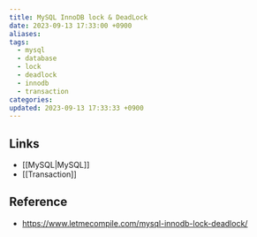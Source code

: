 ```yaml
---
title: MySQL InnoDB lock & DeadLock
date: 2023-09-13 17:33:00 +0900
aliases: 
tags:
  - mysql
  - database
  - lock
  - deadlock
  - innodb
  - transaction
categories: 
updated: 2023-09-13 17:33:33 +0900
---
```


## Links

- [[MySQL|MySQL]]
- [[Transaction]]

## Reference

- https://www.letmecompile.com/mysql-innodb-lock-deadlock/
